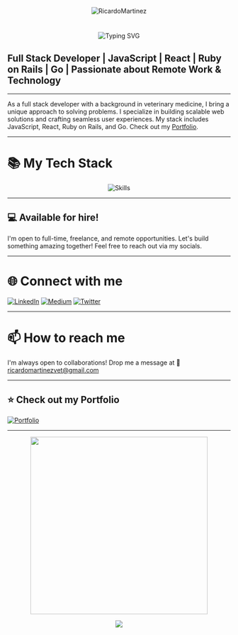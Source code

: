 <div align="center">
  
![RicardoMartinez](https://github.com/bohaz/bohaz/assets/127757182/a5776b85-6638-4452-9edf-c430350833ec)

# <div align="center">
  <img src="https://readme-typing-svg.herokuapp.com?font=Fira+Code&size=30&pause=1000&color=F79797&width=435&lines=Hi+there!+%F0%9F%91%8B+I'm+Ricardo+Martínez" alt="Typing SVG" />
</div>

## Full Stack Developer | JavaScript | React | Ruby on Rails | Go | Passionate about Remote Work & Technology

---

As a full stack developer with a background in veterinary medicine, I bring a unique approach to solving problems. I specialize in building scalable web solutions and crafting seamless user experiences. My stack includes JavaScript, React, Ruby on Rails, and Go. Check out my [Portfolio](https://ricardosportfolio.vercel.app/).

---

# 📚 My Tech Stack

<div align="center">
  <img src="https://skillicons.dev/icons?i=js,html,css,react,redux,jest,sass,ruby,rails,git,bootstrap,github,webpack,figma,postgresql,tailwind,materialui,stackoverflow,postman,docker,golang" alt="Skills" />
</div>

---

## 💻 Available for hire!

I'm open to full-time, freelance, and remote opportunities. Let's build something amazing together! Feel free to reach out via my socials.

---

# 🌐 Connect with me

[![LinkedIn](https://img.shields.io/badge/LinkedIn-%230077B5.svg?logo=linkedin&logoColor=white)](https://www.linkedin.com/in/ricardomartínez∴/) [![Medium](https://img.shields.io/badge/Medium-12100E?logo=medium&logoColor=white)](https://medium.com/@ricardomartinezvet) [![Twitter](https://img.shields.io/badge/Twitter-%231DA1F2.svg?logo=Twitter&logoColor=white)](https://twitter.com/Ricardo29115571)

---

# 📫 How to reach me

I'm always open to collaborations! Drop me a message at 📧 [ricardomartinezvet@gmail.com](mailto:ricardomartinezvet@gmail.com)

---

## ⭐️ Check out my Portfolio

[![Portfolio](https://img.shields.io/badge/Portfolio-%231DA1F2?style=for-the-badge&logo=vercel&logoColor=white)](https://ricardosportfolio.vercel.app/)

---

<div align="center">
  
[<img width="400" src="https://github-readme-stats.vercel.app/api?username=bohaz&show_icons=true"/>](https://github.com/bohaz/)

</div>

<p align="center">   
   <img align="center" src="https://profile-counter.glitch.me/boaz/count.svg" />
</p>

